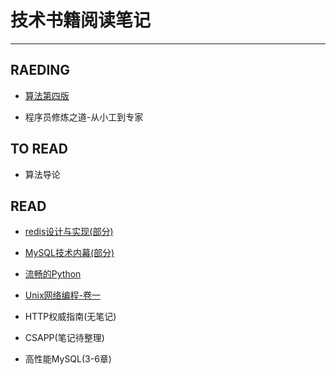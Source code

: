 # 技术书籍阅读笔记

---

## RAEDING

- [算法第四版](https://github.com/erenming/LearnAlgs4)

- 程序员修炼之道-从小工到专家

## TO READ

- 算法导论

## READ

- [redis设计与实现(部分)](https://github.com/erenming/reading-books/tree/master/implement-of-redis)

- [MySQL技术内幕(部分)](https://github.com/erenming/reading-books/tree/master/inside-mysql/notes)

- [流畅的Python](https://github.com/erenming/learn_fluentpython)

- [Unix网络编程-卷一](https://github.com/erenming/unplearning)

- HTTP权威指南(无笔记)

- CSAPP(笔记待整理)

- 高性能MySQL(3-6章)